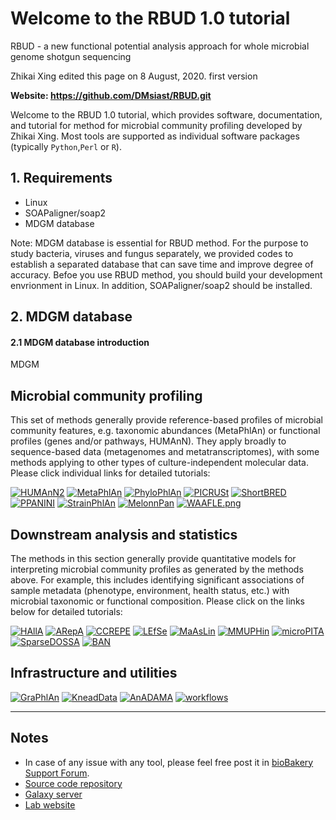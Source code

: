 **Welcome to the RBUD 1.0 tutorial**
===========================================
RBUD - a new functional potential analysis approach for whole microbial genome shotgun sequencing

Zhikai Xing edited this page on 8 August, 2020. first version

**Website: https://github.com/DMsiast/RBUD.git**

Welcome to the RBUD 1.0 tutorial, which provides
software, documentation, and tutorial for method for microbial
community profiling developed by Zhikai Xing. Most tools are supported
as individual software packages (typically `Python`,`Perl` or `R`). 

## **1. Requirements**

- Linux
- SOAPaligner/soap2
- MDGM database

Note: MDGM database is essential for RBUD method. For the purpose to study bacteria, viruses and fungus separately, we provided codes to establish a separated database that can save time and improve degree of accuracy. Befoe you use RBUD method, you should build your development envrionment in Linux. In addition, SOAPaligner/soap2 should be installed. 

## **2. MDGM database** 

#### **2.1 MDGM database introduction**

MDGM

## **Microbial community profiling**

This set of methods generally provide reference-based profiles of
microbial community features, e.g. taxonomic abundances (MetaPhlAn) or
functional profiles (genes and/or pathways, HUMAnN). They apply broadly
to sequence-based data (metagenomes and metatranscriptomes), with some
methods applying to other types of culture-independent molecular data.
Please click individual links for detailed tutorials:

[![HUMAnN2](https://github.com/biobakery/biobakery/blob/master/images/1707204205-Humann2.png)](https://github.com/biobakery/biobakery/wiki/humann2) [![MetaPhlAn](https://github.com/biobakery/biobakery/blob/master/images/2972117985-MetaPhlAn.png)](https://github.com/biobakery/biobakery/wiki/metaphlan2) [![PhyloPhlAn](https://github.com/biobakery/biobakery/blob/master/images/1465035284-PhyloPhlAn.png)](https://github.com/biobakery/biobakery/wiki/PhyloPhlAn3) [![PICRUSt](https://github.com/biobakery/biobakery/blob/master/images/3324647301-PICRUST.png)](http://picrust.github.io/picrust/) [![ShortBRED](https://github.com/biobakery/biobakery/blob/master/images/1688137420-ShortBRED.png)](https://github.com/biobakery/biobakery/wiki/shortbred) [![PPANINI](https://github.com/biobakery/biobakery/blob/master/images/4233159523-PPANINI.png)](https://github.com/biobakery/biobakery/wiki/ppanini) [![StrainPhlAn](https://github.com/biobakery/biobakery/blob/master/images/878015430-StrainPhlAn.png)](https://github.com/biobakery/biobakery/wiki/strainphlan3) [![MelonnPan](https://github.com/biobakery/biobakery/blob/master/images/1978093036-MelonnPan.png)](https://github.com/biobakery/biobakery/wiki/melonnpan) [![WAAFLE.png](https://github.com/biobakery/biobakery/blob/master/images/1599300410-WAAFLE_Edited.png)](https://github.com/biobakery/biobakery/wiki/waafle)

## **Downstream analysis and statistics**

The methods in this section generally provide quantitative models for
interpreting microbial community profiles as generated by the methods
above. For example, this includes identifying significant associations
of sample metadata (phenotype, environment, health status, etc.) with
microbial taxonomic or functional composition. Please click on the links
below for detailed tutorials:

[![HAllA](https://github.com/biobakery/biobakery/blob/master/images/2517623131-HAllA.png)](https://github.com/biobakery/biobakery/wiki/halla) [![ARepA](https://github.com/biobakery/biobakery/blob/master/images/4142907121-ARepA.png)](http://huttenhower.sph.harvard.edu/arepa/tutorial) [![CCREPE](https://github.com/biobakery/biobakery/blob/master/images/3539496555-CCREPE.png)](https://github.com/biobakery/biobakery/wiki/ccrepe) [![LEfSe](https://github.com/biobakery/biobakery/blob/master/images/2196154061-LEfSe.png)](https://github.com/biobakery/biobakery/wiki/lefse) [![MaAsLin](https://github.com/biobakery/biobakery/blob/master/images/2350879162-MaAsLin.png)](https://github.com/biobakery/biobakery/wiki/maaslin2) [![MMUPHin](https://github.com/biobakery/biobakery/blob/master/images/2357044001-MMUPHin_alt.png)](https://bioconductor.org/packages/release/bioc/vignettes/MMUPHin/inst/doc/MMUPHin.html) [![microPITA](https://github.com/biobakery/biobakery/blob/master/images/255233476-MicroPITA.png)](https://github.com/biobakery/biobakery/wiki/micropita) [![SparseDOSSA](https://github.com/biobakery/biobakery/blob/master/images/3488299857-SparseDOSSA.png)](https://github.com/biobakery/biobakery/wiki/SparseDOSSA) [![BAN](https://github.com/biobakery/biobakery/blob/master/images/1871766089-BAnOCC.png)](https://github.com/biobakery/biobakery/wiki/banocc)

## **Infrastructure and utilities**

[![GraPhlAn](https://github.com/biobakery/biobakery/blob/master/images/3212034723-GraPhlAn.png)](https://github.com/biobakery/biobakery/wiki/graphlan) [![KneadData](https://github.com/biobakery/biobakery/blob/master/images/3968267398-KneadData.png)](https://github.com/biobakery/biobakery/wiki/kneaddata) [![AnADAMA](https://github.com/biobakery/biobakery/blob/master/images/1668386270-AnADAMA.png)](https://github.com/biobakery/biobakery/wiki/anadama2) [![workflows](https://github.com/biobakery/biobakery/blob/master/images/3531676205-workflows.png)](https://github.com/biobakery/biobakery/wiki/biobakery_workflows)

------------------------------------------------------------------------

Notes
-----

-   In case of any issue with any tool, please feel free post it
    in [bioBakery Support Forum](http://forum.biobakery.org/).
-   [Source code repository](https://github.com/biobakery)
-   [Galaxy server](http://huttenhower.sph.harvard.edu/galaxy)
-   [Lab website](https://huttenhower.sph.harvard.edu)

